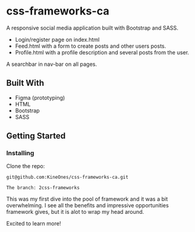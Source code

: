 # css-frameworks-ca

A responsive social media application built with Bootstrap and SASS.

- Login/register page on index.html
- Feed.html with a form to create posts and other users posts.
- Profile.html with a profile description and several posts from the user.

A searchbar in nav-bar on all pages.

## Built With

- Figma (prototyping)
- HTML
- Bootstrap
- SASS

## Getting Started

### Installing

Clone the repo:

```
git@github.com:KineOnes/css-frameworks-ca.git

The branch: 2css-frameworks

```

This was my first dive into the pool of framework and it was a bit overwhelming. I see all the benefits and impressive opportunities framework gives, but it is alot to wrap my head around.

Excited to learn more!
